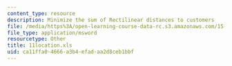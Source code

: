 ```yaml
---
content_type: resource
description: Minimize the sum of Rectilinear distances to customers
file: /media/https%3A/open-learning-course-data-rc.s3.amazonaws.com/15-057-systems-optimization-spring-2003/ca11ffa04666a3b4efadaa2d8ceb1bbf_11location.xls
file_type: application/msword
resourcetype: Other
title: 11location.xls
uid: ca11ffa0-4666-a3b4-efad-aa2d8ceb1bbf
---
```

